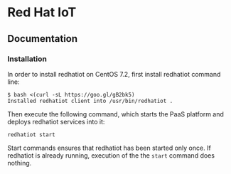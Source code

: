 # Red Hat IoT

## Documentation

### Installation

In order to install redhatiot on CentOS 7.2, first install redhatiot command line:

    $ bash <(curl -sL https://goo.gl/gB2bk5)
    Installed redhatiot client into /usr/bin/redhatiot .

Then execute the following command, which starts the PaaS platform and deploys redhatiot services into it:

    redhatiot start

Start commands ensures that redhatiot has been started only once. If redhatiot is already running, execution of the the `start` command does nothing. 
